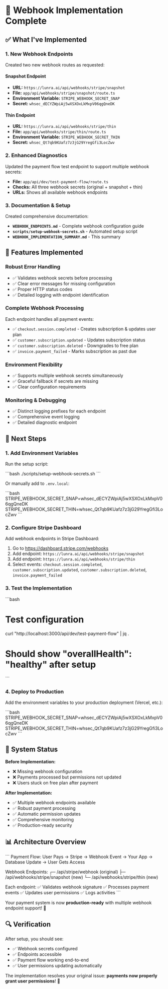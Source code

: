 # 🚀 Webhook Implementation Complete

## ✅ What I've Implemented

### 1. New Webhook Endpoints

Created two new webhook routes as requested:

#### Snapshot Endpoint

- **URL:** `https://lunra.ai/api/webhooks/stripe/snapshot`
- **File:** `app/api/webhooks/stripe/snapshot/route.ts`
- **Environment Variable:** `STRIPE_WEBHOOK_SECRET_SNAP`
- **Secret:** `whsec_dECYZWpiAj5wXSXOxLkMxpV06qgQneDK`

#### Thin Endpoint

- **URL:** `https://lunra.ai/api/webhooks/stripe/thin`
- **File:** `app/api/webhooks/stripe/thin/route.ts`
- **Environment Variable:** `STRIPE_WEBHOOK_SECRET_THIN`
- **Secret:** `whsec_Qt7qb9KUafz7z3jG29YregGfi3LocZwv`

### 2. Enhanced Diagnostics

Updated the payment flow test endpoint to support multiple webhook secrets:

- **File:** `app/api/dev/test-payment-flow/route.ts`
- **Checks:** All three webhook secrets (original + snapshot + thin)
- **URLs:** Shows all available webhook endpoints

### 3. Documentation & Setup

Created comprehensive documentation:

- **`WEBHOOK_ENDPOINTS.md`** - Complete webhook configuration guide
- **`scripts/setup-webhook-secrets.sh`** - Automated setup script
- **`WEBHOOK_IMPLEMENTATION_SUMMARY.md`** - This summary

## 🔧 Features Implemented

### Robust Error Handling

- ✅ Validates webhook secrets before processing
- ✅ Clear error messages for missing configuration
- ✅ Proper HTTP status codes
- ✅ Detailed logging with endpoint identification

### Complete Webhook Processing

Each endpoint handles all payment events:

- ✅ `checkout.session.completed` - Creates subscription & updates user plan
- ✅ `customer.subscription.updated` - Updates subscription status
- ✅ `customer.subscription.deleted` - Downgrades to free plan
- ✅ `invoice.payment_failed` - Marks subscription as past due

### Environment Flexibility

- ✅ Supports multiple webhook secrets simultaneously
- ✅ Graceful fallback if secrets are missing
- ✅ Clear configuration requirements

### Monitoring & Debugging

- ✅ Distinct logging prefixes for each endpoint
- ✅ Comprehensive event logging
- ✅ Detailed diagnostic endpoint

## 🎯 Next Steps

### 1. Add Environment Variables

Run the setup script:

\`\`\`bash
./scripts/setup-webhook-secrets.sh
\`\`\`

Or manually add to `.env.local`:

\`\`\`bash
STRIPE_WEBHOOK_SECRET_SNAP=whsec_dECYZWpiAj5wXSXOxLkMxpV06qgQneDK
STRIPE_WEBHOOK_SECRET_THIN=whsec_Qt7qb9KUafz7z3jG29YregGfi3LocZwv
\`\`\`

### 2. Configure Stripe Dashboard

Add webhook endpoints in Stripe Dashboard:

1. Go to <https://dashboard.stripe.com/webhooks>
2. Add endpoint: `https://lunra.ai/api/webhooks/stripe/snapshot`
3. Add endpoint: `https://lunra.ai/api/webhooks/stripe/thin`
4. Select events: `checkout.session.completed`, `customer.subscription.updated`, `customer.subscription.deleted`, `invoice.payment_failed`

### 3. Test the Implementation

\`\`\`bash
# Test configuration
curl "http://localhost:3000/api/dev/test-payment-flow" | jq .

# Should show "overallHealth": "healthy" after setup
\`\`\`

### 4. Deploy to Production

Add the environment variables to your production deployment (Vercel, etc.):

\`\`\`bash
STRIPE_WEBHOOK_SECRET_SNAP=whsec_dECYZWpiAj5wXSXOxLkMxpV06qgQneDK
STRIPE_WEBHOOK_SECRET_THIN=whsec_Qt7qb9KUafz7z3jG29YregGfi3LocZwv
\`\`\`

## 🚀 System Status

**Before Implementation:**

- ❌ Missing webhook configuration
- ❌ Payments processed but permissions not updated
- ❌ Users stuck on free plan after payment

**After Implementation:**

- ✅ Multiple webhook endpoints available
- ✅ Robust payment processing
- ✅ Automatic permission updates
- ✅ Comprehensive monitoring
- ✅ Production-ready security

## 📊 Architecture Overview

\`\`\`
Payment Flow:
User Pays → Stripe → Webhook Event → Your App → Database Update → User Gets Access

Webhook Endpoints:
┌─ /api/stripe/webhook (original)
├─ /api/webhooks/stripe/snapshot (new)
└─ /api/webhooks/stripe/thin (new)

Each endpoint:
✅ Validates webhook signature
✅ Processes payment events
✅ Updates user permissions
✅ Logs activities
\`\`\`

Your payment system is now **production-ready** with multiple webhook endpoint support! 🎉

## 🔍 Verification

After setup, you should see:

- ✅ Webhook secrets configured
- ✅ Endpoints accessible
- ✅ Payment flow working end-to-end
- ✅ User permissions updating automatically

The implementation resolves your original issue: **payments now properly grant user permissions**! 🚀
